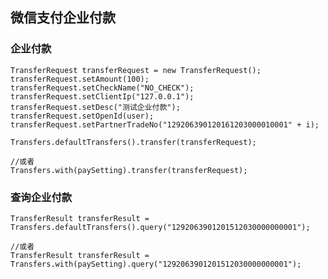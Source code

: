 ## 微信支付企业付款

### 企业付款

	TransferRequest transferRequest = new TransferRequest();
	transferRequest.setAmount(100);
	transferRequest.setCheckName("NO_CHECK");
	transferRequest.setClientIp("127.0.0.1");
	transferRequest.setDesc("测试企业付款");
	transferRequest.setOpenId(user);
	transferRequest.setPartnerTradeNo("129206390120161203000010001" + i);

	Transfers.defaultTransfers().transfer(transferRequest);

	//或者
	Transfers.with(paySetting).transfer(transferRequest);

### 查询企业付款

    TransferResult transferResult = Transfers.defaultTransfers().query("1292063901201512030000000001");
	
	//或者
	TransferResult transferResult = Transfers.with(paySetting).query("1292063901201512030000000001");


